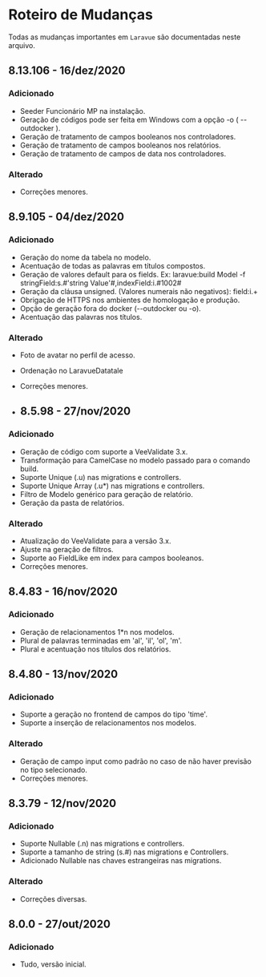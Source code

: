 # Roteiro de Mudanças

Todas as mudanças importantes  em `Laravue` são documentadas neste arquivo.

## 8.13.106 - 16/dez/2020
### Adicionado
- Seeder Funcionário MP na instalação.
- Geração de códigos pode ser feita em Windows com a opção -o ( --outdocker ).
- Geração de tratamento de campos booleanos nos controladores.
- Geração de tratamento de campos booleanos nos relatórios.
- Geração de tratamento de campos de data nos controladores.
### Alterado
- Correções menores.
  
## 8.9.105 - 04/dez/2020
### Adicionado
- Geração do nome da tabela no modelo.
- Acentuação de todas as palavras em títulos compostos.
- Geração de valores default para os fields. Ex: laravue:build Model -f stringField:s.#'string Value'#,indexField:i.#1002# 
- Geração da cláusa unsigned. (Valores numerais não negativos): field:i.+
- Obrigação de HTTPS nos ambientes de homologação e produção.
- Opção de geração fora do docker (--outdocker ou -o).
- Acentuação das palavras nos títulos.
### Alterado
- Foto de avatar no perfil de acesso.
- Ordenação no LaravueDatatale
- Correções menores.
  
- ## 8.5.98 - 27/nov/2020
### Adicionado
- Geração de código com suporte a VeeValidate 3.x.
- Transformação para CamelCase no modelo passado para o comando build.
- Suporte Unique (.u) nas migrations e controllers.
- Suporte Unique Array (.u*) nas migrations e controllers.
- Filtro de Modelo genérico para geração de relatório.
- Geração da pasta de relatórios.
### Alterado
- Atualização do VeeValidate para a versão 3.x.
- Ajuste na geração de filtros.
- Suporte ao FieldLike em index para campos booleanos.
- Correções menores.

## 8.4.83 - 16/nov/2020
### Adicionado
- Geração de relacionamentos 1*n nos modelos.
- Plural de palavras terminadas em 'al', 'il', 'ol', 'm'.
- Plural e acentuação nos títulos dos relatórios.

## 8.4.80 - 13/nov/2020
### Adicionado
- Suporte a geração no frontend de campos do tipo 'time'.
- Suporte a inserção de relacionamentos nos modelos.

### Alterado
- Geração de campo input como padrão no caso de não haver previsão no tipo selecionado.
- Correções menores.

## 8.3.79 - 12/nov/2020
### Adicionado
- Suporte Nullable (.n) nas migrations e controllers.
- Suporte a tamanho de string (s.#) nas migrations e Controllers.
- Adicionado Nullable nas chaves estrangeiras nas migrations.
### Alterado
- Correções diversas.

## 8.0.0 - 27/out/2020
### Adicionado
- Tudo, versão inicial.
